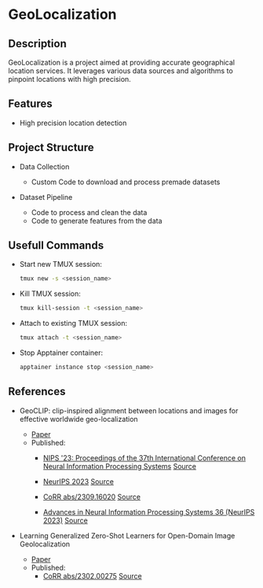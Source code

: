 # GeoLocalization

## Description
GeoLocalization is a project aimed at providing accurate geographical location services. It leverages various data sources and algorithms to pinpoint locations with high precision.

## Features
- High precision location detection

## Project Structure
 - Data Collection
    - Custom Code to download and process premade datasets


- Dataset Pipeline
    - Code to process and clean the data
    - Code to generate features from the data

## Usefull Commands
- Start new TMUX session:
    ```bash
    tmux new -s <session_name>
    ```
- Kill TMUX session:
    ```bash
    tmux kill-session -t <session_name>
    ```
- Attach to existing TMUX session:
    ```bash
    tmux attach -t <session_name>
    ```

- Stop Apptainer container:
    ```bash
    apptainer instance stop <session_name>
    ```


## References
- GeoCLIP: clip-inspired alignment between locations and images for effective worldwide geo-localization
    - [Paper](https://arxiv.org/abs/2106.01861)
    - Published:
        - [NIPS '23: Proceedings of the 37th International Conference on Neural Information Processing Systems](https://dl.acm.org/doi/proceedings/10.5555/3666122) [Source](https://dl.acm.org/doi/10.5555/3666122.3666501#:~:text=To%20overcome%20these%20limitations,%20we%20propose%20GeoCLIP,%20a)

        - [NeurIPS 2023](https://dblp.org/db/conf/nips/neurips2023.html#CepedaNS23) [Source](https://dblp.org/search?q=GeoCLIP%3A+Clip-Inspired+Alignment+between+Locations+and+Images+for+Effective+Worldwide+Geo-localization)

        - [CoRR abs/2309.16020](https://dblp.org/db/journals/corr/corr2309.html#abs-2309-16020) [Source](https://dblp.org/search?q=GeoCLIP%3A+Clip-Inspired+Alignment+between+Locations+and+Images+for+Effective+Worldwide+Geo-localization)

        - [ Advances in Neural Information Processing Systems 36 (NeurIPS 2023)](https://proceedings.neurips.cc/paper_files/paper/2023) [Source](https://proceedings.neurips.cc/paper_files/paper/2023/hash/1b57aaddf85ab01a2445a79c9edc1f4b-Abstract-Conference.html)

- Learning Generalized Zero-Shot Learners for Open-Domain Image Geolocalization
    - [Paper](https://arxiv.org/abs/2302.00275)
    - Published:
        - [CoRR abs/2302.00275](https://dblp.org/db/journals/corr/corr2302.html#abs-2302-00275) [Source](https://dblp.org/search?q=Learning%20Generalized%20Zero-Shot%20Learners%20for%20Open-Domain%20Image%20Geolocalization)

        